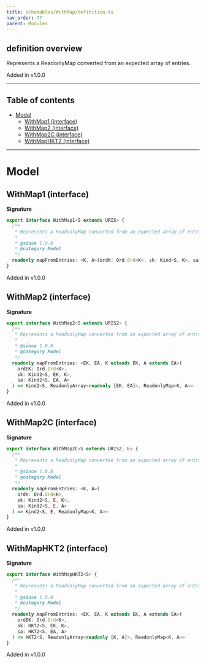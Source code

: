 ```yaml
---
title: schemables/WithMap/definition.ts
nav_order: 77
parent: Modules
---
```


## definition overview

Represents a ReadonlyMap converted from an expected array of entries.

Added in v1.0.0

---

<h2 class="text-delta">Table of contents</h2>

- [Model](#model)
  - [WithMap1 (interface)](#withmap1-interface)
  - [WithMap2 (interface)](#withmap2-interface)
  - [WithMap2C (interface)](#withmap2c-interface)
  - [WithMapHKT2 (interface)](#withmaphkt2-interface)

---

# Model

## WithMap1 (interface)

**Signature**

```ts
export interface WithMap1<S extends URIS> {
  /**
   * Represents a ReadonlyMap converted from an expected array of entries.
   *
   * @since 1.0.0
   * @category Model
   */
  readonly mapFromEntries: <K, A>(ordK: Ord.Ord<K>, sk: Kind<S, K>, sa: Kind<S, A>) => Kind<S, ReadonlyMap<K, A>>
}
```

Added in v1.0.0

## WithMap2 (interface)

**Signature**

```ts
export interface WithMap2<S extends URIS2> {
  /**
   * Represents a ReadonlyMap converted from an expected array of entries.
   *
   * @since 1.0.0
   * @category Model
   */
  readonly mapFromEntries: <EK, EA, K extends EK, A extends EA>(
    ordEK: Ord.Ord<K>,
    sk: Kind2<S, EK, K>,
    sa: Kind2<S, EA, A>
  ) => Kind2<S, ReadonlyArray<readonly [EK, EA]>, ReadonlyMap<K, A>>
}
```

Added in v1.0.0

## WithMap2C (interface)

**Signature**

```ts
export interface WithMap2C<S extends URIS2, E> {
  /**
   * Represents a ReadonlyMap converted from an expected array of entries.
   *
   * @since 1.0.0
   * @category Model
   */
  readonly mapFromEntries: <K, A>(
    ordK: Ord.Ord<K>,
    sk: Kind2<S, E, K>,
    sa: Kind2<S, E, A>
  ) => Kind2<S, E, ReadonlyMap<K, A>>
}
```

Added in v1.0.0

## WithMapHKT2 (interface)

**Signature**

```ts
export interface WithMapHKT2<S> {
  /**
   * Represents a ReadonlyMap converted from an expected array of entries.
   *
   * @since 1.0.0
   * @category Model
   */
  readonly mapFromEntries: <EK, EA, K extends EK, A extends EA>(
    ordEK: Ord.Ord<K>,
    sk: HKT2<S, EK, K>,
    sa: HKT2<S, EA, A>
  ) => HKT2<S, ReadonlyArray<readonly [K, A]>, ReadonlyMap<K, A>>
}
```

Added in v1.0.0
